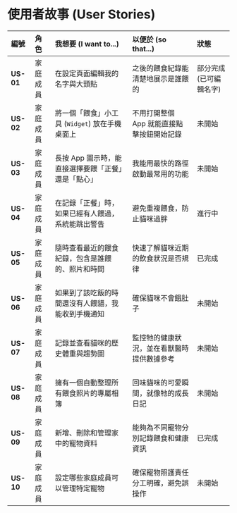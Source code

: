 # 使用者故事 (User Stories)

| 編號      | 角色       | 我想要 (I want to...)                                 | 以便於 (so that...)                                | 狀態 |
| :-------- | :--------- | :---------------------------------------------------- | :------------------------------------------------- |:---|
| **US-01** | 家庭成員   | 在設定頁面編輯我的名字與大頭貼                      | 之後的餵食紀錄能清楚地展示是誰餵的                 | 部分完成 (已可編輯名字) |
| **US-02** | 家庭成員   | 將一個「餵食」小工具 (`Widget`) 放在手機桌面上      | 不用打開整個 App 就能直接點擊按鈕開始記錄        | 未開始 |
| **US-03** | 家庭成員   | 長按 App 圖示時，能直接選擇要餵「正餐」還是「點心」 | 我能用最快的路徑啟動最常用的功能                   | 未開始 |
| **US-04** | 家庭成員   | 在記錄「正餐」時，如果已經有人餵過，系統能跳出警告    | 避免重複餵食，防止貓咪過胖                         | 進行中 |
| **US-05** | 家庭成員   | 隨時查看最近的餵食紀錄，包含是誰餵的、照片和時間      | 快速了解貓咪近期的飲食狀況是否規律                 | 已完成 |
| **US-06** | 家庭成員   | 如果到了該吃飯的時間還沒有人餵貓，我能收到手機通知    | 確保貓咪不會餓肚子                                 | 未開始 |
| **US-07** | 家庭成員   | 記錄並查看貓咪的歷史體重與趨勢圖                      | 監控牠的健康狀況，並在看獸醫時提供數據參考         | 未開始 |
| **US-08** | 家庭成員   | 擁有一個自動整理所有餵食照片的專屬相簿                | 回味貓咪的可愛瞬間，就像牠的成長日記               | 未開始 |
| **US-09** | 家庭成員   | 新增、刪除和管理家中的寵物資料                        | 能夠為不同寵物分別記錄餵食和健康資訊               | 已完成 |
| **US-10** | 家庭成員   | 設定哪些家庭成員可以管理特定寵物                      | 確保寵物照護責任分工明確，避免誤操作               | 未開始 |